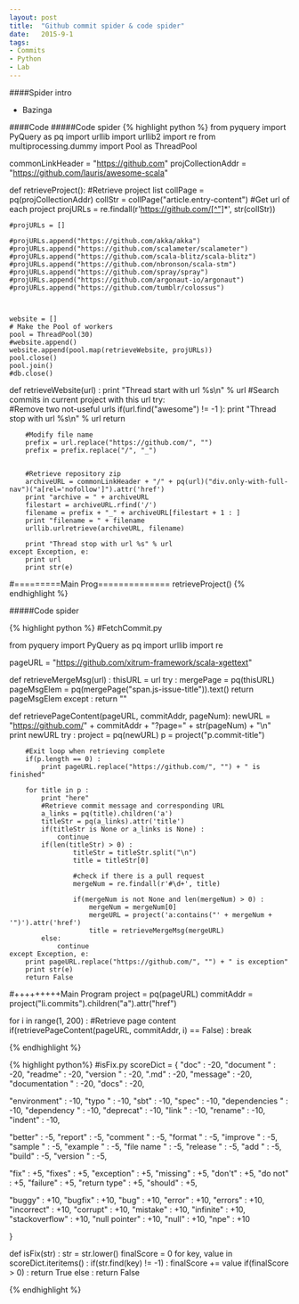 ```yaml
---
layout: post
title:  "Github commit spider & code spider"
date:   2015-9-1
tags:
- Commits
- Python
- Lab
---
```






####Spider intro
* Bazinga

####Code
#####Code spider
{% highlight python %}
from pyquery import PyQuery as pq
import urllib
import urllib2
import re
from multiprocessing.dummy import Pool as ThreadPool


commonLinkHeader = "https://github.com"
projCollectionAddr = "https://github.com/lauris/awesome-scala"

def retrieveProject():
    #Retrieve project list
    collPage = pq(projCollectionAddr)
    collStr = collPage("article.entry-content")
    #Get url of each project
    projURLs = re.findall(r'https://github.com/[^"]*', str(collStr))
    
    #projURLs = []
    
    #projURLs.append("https://github.com/akka/akka")
    #projURLs.append("https://github.com/scalameter/scalameter")
    #projURLs.append("https://github.com/scala-blitz/scala-blitz")
    #projURLs.append("https://github.com/nbronson/scala-stm")
    #projURLs.append("https://github.com/spray/spray")
    #projURLs.append("https://github.com/argonaut-io/argonaut")
    #projURLs.append("https://github.com/tumblr/colossus")
    

    
    website = []
    # Make the Pool of workers
    pool = ThreadPool(30)
    #website.append()
    website.append(pool.map(retrieveWebsite, projURLs))
    pool.close() 
    pool.join() 
    #db.close()


def retrieveWebsite(url) :
    print "Thread start with url %s\n" % url 
    #Search commits in current project with this url
    try:       
        #Remove two not-useful urls
        if(url.find("awesome") != -1 ):
            print "Thread stop with url %s\n" % url
            return
        
        #Modify file name
        prefix = url.replace("https://github.com/", "")
        prefix = prefix.replace("/", "_")

        
        #Retrieve repository zip
        archiveURL = commonLinkHeader + "/" + pq(url)("div.only-with-full-nav")("a[rel='nofollow']").attr('href')
        print "archive = " + archiveURL
        filestart = archiveURL.rfind('/')
        filename = prefix + "_" + archiveURL[filestart + 1 : ]
        print "filename = " + filename
        urllib.urlretrieve(archiveURL, filename)

        print "Thread stop with url %s" % url
    except Exception, e:
        print url
        print str(e)


#=========Main Prog==============
retrieveProject()
{% endhighlight %}


#####Code spider

{% highlight python %}
#FetchCommit.py

from pyquery import PyQuery as pq
import urllib
import re

pageURL = "https://github.com/xitrum-framework/scala-xgettext"


def retrieveMergeMsg(url) :
    thisURL = url
    try : 
        mergePage = pq(thisURL)
        pageMsgElem = pq(mergePage("span.js-issue-title")).text()
        return pageMsgElem
    except :
        return ""


def retrievePageContent(pageURL, commitAddr, pageNum):
    newURL =  "https://github.com/" + commitAddr + "?page=" + str(pageNum) + "\n"
    print newURL
    try : 
        project = pq(newURL)
        p = project("p.commit-title")

        #Exit loop when retrieving complete
        if(p.length == 0) :
            print pageURL.replace("https://github.com/", "") + " is finished"
            
        for title in p :
            print "here"
            #Retrieve commit message and corresponding URL
            a_links = pq(title).children('a')
            titleStr = pq(a_links).attr('title')
            if(titleStr is None or a_links is None) :
                continue
            if(len(titleStr) > 0) :
                    titleStr = titleStr.split("\n")
                    title = titleStr[0]
                    
                    #check if there is a pull request
                    mergeNum = re.findall(r'#\d+', title)
                    
                    if(mergeNum is not None and len(mergeNum) > 0) :
                        mergeNum = mergeNum[0]
                        mergeURL = project('a:contains("' + mergeNum + '")').attr('href')
                        title = retrieveMergeMsg(mergeURL)
            else:
                continue
    except Exception, e:
        print pageURL.replace("https://github.com/", "") + " is exception"
        print str(e)
        return False

#+++++++++Main Program
project = pq(pageURL)
commitAddr = project("li.commits").children("a").attr("href")

for i in range(1, 200) :
    #Retrieve page content
    if(retrievePageContent(pageURL, commitAddr, i) == False) :
        break


{% endhighlight %}

{% highlight python%}
#isFix.py
scoreDict = {
"doc" : -20,
"document " : -20,
"readme" : -20,
"version " : -20,
".md" : -20,
"message" : -20,
"documentation " : -20,
"docs" : -20,

"environment" : -10,
"typo " : -10,
"sbt" : -10,
"spec" : -10,
"dependencies " : -10,
"dependency " : -10,
"deprecat" : -10,
"link " : -10,
"rename" : -10, 
"indent" : -10, 

"better" : -5,
"report" : -5, 
"comment " : -5,
"format " : -5,
"improve " : -5,
"sample " : -5,
"example " : -5,
"file name " : -5,
"release " : -5,
"add " : -5,
"build" : -5,
"version " : -5,


"fix" : +5,
"fixes" : +5,
"exception" : +5,
"missing" : +5,
"don't" : +5,
"do not" : +5,
"failure" : +5,
"return type" : +5,
"should" : +5,


"buggy" : +10,
"bugfix" : +10,
"bug" : +10,
"error" : +10,
"errors" : +10,
"incorrect" : +10,
"corrupt" : +10,
"mistake" : +10,
"infinite" : +10,
"stackoverflow" : +10,
"null pointer" : +10,
"null" : +10,
"npe" : +10

}


def isFix(str) :
    str = str.lower()
    finalScore = 0
    for key, value in scoreDict.iteritems() :
        if(str.find(key) != -1) :
            finalScore += value
    if(finalScore > 0) :
        return True
    else :
        return False


{% endhighlight %}
